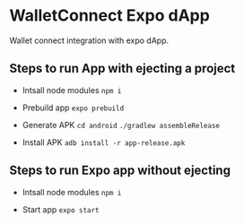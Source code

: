 # WalletConnect Expo dApp
Wallet connect integration with expo dApp.

## Steps to run App with ejecting a project

- Intsall node modules
    `npm i`

- Prebuild app
    `expo prebuild`

- Generate APK
    `cd android`
    `./gradlew assembleRelease`

- Install APK
    `adb install -r app-release.apk`

## Steps to run Expo app without ejecting

- Intsall node modules
    `npm i`

- Start app
    `expo start`
